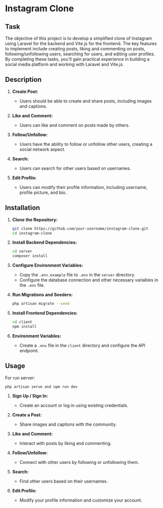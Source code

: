 # Instagram Clone

## Task
The objective of this project is to develop a simplified clone of Instagram using Laravel for the backend and Vite.js for the frontend. The key features to implement include creating posts, liking and commenting on posts, following/unfollowing users, searching for users, and editing user profiles. By completing these tasks, you'll gain practical experience in building a social media platform and working with Laravel and Vite.js.

## Description
1. **Create Post:**
   - Users should be able to create and share posts, including images and captions.

2. **Like and Comment:**
   - Users can like and comment on posts made by others.

3. **Follow/Unfollow:**
   - Users have the ability to follow or unfollow other users, creating a social network aspect.

4. **Search:**
   - Users can search for other users based on usernames.

5. **Edit Profile:**
   - Users can modify their profile information, including username, profile picture, and bio.


## Installation

1. **Clone the Repository:**
   ```bash
   git clone https://github.com/your-username/instagram-clone.git
   cd instagram-clone
   ```

2. **Install Backend Dependencies:**
   ```bash
   cd server
   composer install
   ```

3. **Configure Environment Variables:**
   - Copy the `.env.example` file to `.env` in the `server` directory.
   - Configure the database connection and other necessary variables in the `.env` file.

4. **Run Migrations and Seeders:**
   ```bash
   php artisan migrate --seed
   ```

5. **Install Frontend Dependencies:**
   ```bash
   cd client
   npm install
   ```

6. **Environment Variables:**
   - Create a `.env` file in the `client` directory and configure the API endpoint.


## Usage
For run server:
```
php artisan serve and npm run dev
```

1. **Sign Up / Sign In:**
   - Create an account or log in using existing credentials.

2. **Create a Post:**
   - Share images and captions with the community.

3. **Like and Comment:**
   - Interact with posts by liking and commenting.

4. **Follow/Unfollow:**
   - Connect with other users by following or unfollowing them.

5. **Search:**
   - Find other users based on their usernames.

6. **Edit Profile:**
   - Modify your profile information and customize your account.
